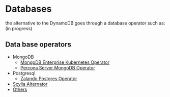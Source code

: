 # Databases

the alternative to the DynamoDB goes through a database operator such as:
(in progress)

## Data base operators

- MongoDB
  - [MongoDB Enterprise Kubernetes Operator](https://github.com/mongodb/mongodb-enterprise-kubernetes)
  - [Percona Server MongoDB Operator](https://www.percona.com/software/percona-kubernetes-operators)
- Postgresql
  - [Zalando Postgres Operator](https://github.com/zalando/postgres-operator)
- [Scylla Alternator](https://docs.scylladb.com/using-scylla/alternator/)
- [Others](https://operatorhub.io/?category=Database)
